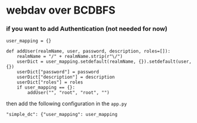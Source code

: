 # webdav over BCDBFS

### if you want to add Authentication (not needed for now)

```
user_mapping = {}

def addUser(realmName, user, password, description, roles=[]):
    realmName = "/" + realmName.strip(r"\/")
    userDict = user_mapping.setdefault(realmName, {}).setdefault(user, {})
    userDict["password"] = password
    userDict["description"] = description
    userDict["roles"] = roles
    if user_mapping == {}:
        addUser("", "root", "root", "")

```

then add the following configuration in the `app.py`

```
"simple_dc": {"user_mapping": user_mapping
```
